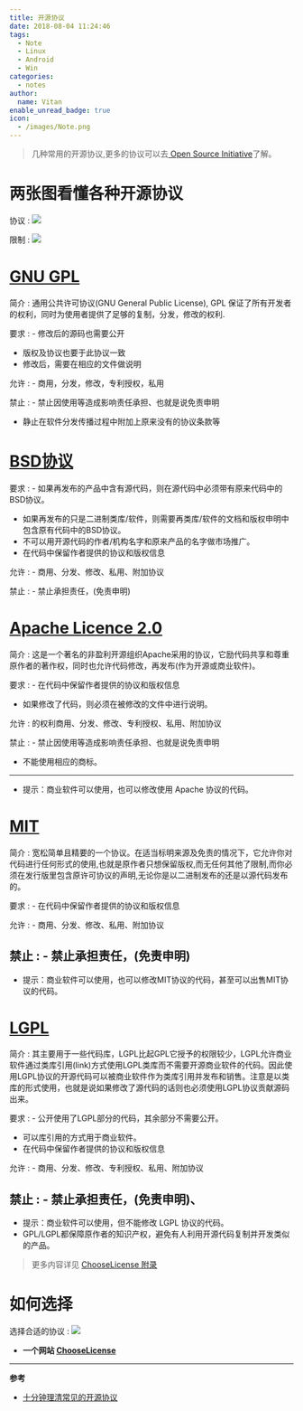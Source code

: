```yaml
---
title: 开源协议
date: 2018-08-04 11:24:46
tags:
  - Note
  - Linux
  - Android
  - Win
categories:
  - notes
author:
  name: Vitan
enable_unread_badge: true
icon:
  - /images/Note.png
---
```

> 几种常用的开源协议,更多的协议可以去[
Open Source Initiative](https://opensource.org/licenses/alphabetical)了解。

# 两张图看懂各种开源协议
协议
: ![](https://ws1.sinaimg.cn/large/d71f8b2fgy1ftxjq8saxij20m80dw3zd.jpg)

限制
: ![](https://ws1.sinaimg.cn/large/d71f8b2fgy1ftxjqhs2z8j20le09uac5.jpg)

# [GNU GPL](https://zh.wikipedia.org/zh/GNU%E5%AE%BD%E9%80%9A%E7%94%A8%E5%85%AC%E5%85%B1%E8%AE%B8%E5%8F%AF%E8%AF%81)
简介
: 通用公共许可协议(GNU General Public License), GPL 保证了所有开发者的权利，同时为使用者提供了足够的复制，分发，修改的权利.

要求
: - 修改后的源码也需要公开
  - 版权及协议也要于此协议一致
  - 修改后，需要在相应的文件做说明

允许
: - 商用，分发，修改，专利授权，私用

禁止
: - 禁止因使用等造成影响责任承担、也就是说免责申明
  - 静止在软件分发传播过程中附加上原来没有的协议条款等

# [BSD协议](https://zh.wikipedia.org/zh-hans/BSD%E8%AE%B8%E5%8F%AF%E8%AF%81)
要求
: - 如果再发布的产品中含有源代码，则在源代码中必须带有原来代码中的BSD协议。
  - 如果再发布的只是二进制类库/软件，则需要再类库/软件的文档和版权申明中包含原有代码中的BSD协议。
  - 不可以用开源代码的作者/机构名字和原来产品的名字做市场推广。
  - 在代码中保留作者提供的协议和版权信息

允许
: - 商用、分发、修改、私用、附加协议

禁止
: - 禁止承担责任，(免责申明)

# [Apache Licence 2.0](https://zh.wikipedia.org/zh-hans/Apache%E8%AE%B8%E5%8F%AF%E8%AF%81)
简介
: 这是一个著名的非盈利开源组织Apache采用的协议，它励代码共享和尊重原作者的著作权，同时也允许代码修改，再发布(作为开源或商业软件)。

要求
: - 在代码中保留作者提供的协议和版权信息
  - 如果修改了代码，则必须在被修改的文件中进行说明。


允许
: 的权利商用、分发、修改、专利授权、私用、附加协议

禁止
: - 禁止因使用等造成影响责任承担、也就是说免责申明
  - 不能使用相应的商标。
  ---
  - 提示：商业软件可以使用，也可以修改使用 Apache 协议的代码。

# [MIT](https://zh.wikipedia.org/zh/MIT%E8%A8%B1%E5%8F%AF%E8%AD%89)
简介
: 宽松简单且精要的一个协议。在适当标明来源及免责的情况下，它允许你对代码进行任何形式的使用,也就是原作者只想保留版权,而无任何其他了限制,而你必须在发行版里包含原许可协议的声明,无论你是以二进制发布的还是以源代码发布的。

要求
: - 在代码中保留作者提供的协议和版权信息

允许
: - 商用、分发、修改、私用、附加协议

禁止
: - 禁止承担责任，(免责申明)
  ---
  - 提示：商业软件可以使用，也可以修改MIT协议的代码，甚至可以出售MIT协议的代码。

# [LGPL](https://baike.baidu.com/item/LGPL)
简介
: 其主要用于一些代码库，LGPL比起GPL它授予的权限较少，LGPL允许商业软件通过类库引用(link)方式使用LGPL类库而不需要开源商业软件的代码。因此使用LGPL协议的开源代码可以被商业软件作为类库引用并发布和销售。注意是以类库的形式使用，也就是说如果修改了源代码的话则也必须使用LGPL协议贡献源码出来。

要求
: - 公开使用了LGPL部分的代码，其余部分不需要公开。
  - 可以库引用的方式用于商业软件。
  - 在代码中保留作者提供的协议和版权信息

允许
: - 商用、分发、修改、专利授权、私用、附加协议

禁止
: - 禁止承担责任，(免责申明)、
  ---
  - 提示：商业软件可以使用，但不能修改 LGPL 协议的代码。
  - GPL/LGPL都保障原作者的知识产权，避免有人利用开源代码复制并开发类似的产品。

> 更多内容详见 [ChooseLicense 附录](http://choosealicense.online/appendix/)

# 如何选择
选择合适的协议
: ![](https://ws1.sinaimg.cn/large/d71f8b2fgy1ftxjqepb31j20p90wi43t.jpg)
  - **一个网站 [ChooseLicense](http://choosealicense.online/)**

---
**参考**
- [十分钟理清常见的开源协议](https://juejin.im/post/5a0a745b51882531bb6c5389)
